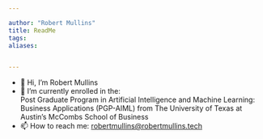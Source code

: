 ```yaml
---

author: "Robert Mullins"
title: ReadMe
tags:
aliases:


---
```


- 👋 Hi, I’m Robert Mullins
- 🌱 I’m currently enrolled in the: <br />
Post Graduate Program in Artificial Intelligence and Machine Learning: <br />
Business Applications (PGP-AIML) from The University of Texas at Austin’s McCombs School of Business
- 📫 How to reach me: robertmullins@robertmullins.tech

<!---
banditFox/banditFox is a ✨ special ✨ repository because its `README.md` (this file) appears on your GitHub profile.
You can click the Preview link to take a look at your changes.
--->

